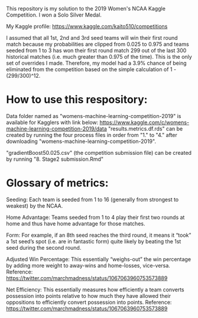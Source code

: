 This repository is my solution to the 2019 Women's NCAA Kaggle Competition. I won a Solo Silver Medal.

My Kaggle profile: https://www.kaggle.com/kaito510/competitions

I assumed that all 1st, 2nd and 3rd seed teams will win their first round match because my probabilities are clipped from 0.025 to 0.975 and teams seeded from 1 to 3 has won their first round match 299 out of the last 300 historical matches (i.e. much greater than 0.975 of the time). This is the only set of overrides I made. Therefore, my model had a 3.9% chance of being eliminated from the competition based on the simple calculation of 1 - (299/300)^12.

# How to use this respository:

Data folder named as "womens-machine-learning-competition-2019" is available for Kagglers with link below:
https://www.kaggle.com/c/womens-machine-learning-competition-2019/data
 "results.metrics.df.rds" can be created by running the four process files in order from "1." to "4." after downloading "womens-machine-learning-competition-2019".

"gradientBoost50.025.csv" (the competition submission file) can be created by running "8. Stage2 submission.Rmd"

# Glossary of metrics:

Seeding: Each team is seeded from 1 to 16 (generally from strongest to weakest) by the NCAA.

Home Advantage: Teams seeded from 1 to 4 play their first two rounds at home and thus have home advantage for those matches.

Form: For example, if an 8th seed reaches the third round, it means it “took” a 1st seed’s spot (i.e. are in fantastic form) quite likely by beating the 1st seed during the second round.

Adjusted Win Percentage: This essentially “weighs-out” the win percentage by adding more weight to away-wins and home-losses, vice-versa. Reference: https://twitter.com/marchmadness/status/1067063960753573889

Net Efficiency: This essentially measures how efficiently a team converts possession into points relative to how much they have allowed their oppositions to efficiently convert possession into points. Reference: https://twitter.com/marchmadness/status/1067063960753573889
